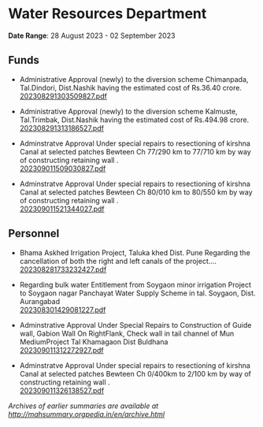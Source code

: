 # Water Resources Department

**Date Range**: 28 August 2023 - 02 September 2023


## Funds
- Administrative Approval (newly) to the diversion scheme Chimanpada, Tal.Dindori, Dist.Nashik having the estimated cost of Rs.36.40 crore.\
  [202308291303509827.pdf](https://gr.maharashtra.gov.in/Site/Upload/Government%20Resolutions/English/202308291303509827.pdf)

- Administrative Approval (newly) to the diversion scheme Kalmuste, Tal.Trimbak, Dist.Nashik having the estimated cost of Rs.494.98 crore.\
  [202308291313186527.pdf](https://gr.maharashtra.gov.in/Site/Upload/Government%20Resolutions/English/202308291313186527.pdf)

- Adminstratve Approval Under special repairs to resectioning of kirshna Canal at selected patches Bewteen Ch 77/290 km to 77/710 km by way of constructing retaining wall .\
  [202309011509030827.pdf](https://gr.maharashtra.gov.in/Site/Upload/Government%20Resolutions/English/202309011509030827.pdf)

- Adminstratve Approval Under special repairs to resectioning of kirshna Canal at selected patches Bewteen Ch 80/010 km to 80/550 km by way of constructing retaining wall .\
  [202309011521344027.pdf](https://gr.maharashtra.gov.in/Site/Upload/Government%20Resolutions/English/202309011521344027.pdf)

## Personnel
- Bhama Askhed Irrigation Project, Taluka khed Dist. Pune Regarding the cancellation of both the right and left canals of the project....\
  [202308281733232427.pdf](https://gr.maharashtra.gov.in/Site/Upload/Government%20Resolutions/English/202308281733232427.pdf)

- Regarding bulk water Entitlement from Soygaon minor irrigation Project to Soygaon nagar Panchayat Water Supply Scheme in tal. Soygaon, Dist. Aurangabad\
  [202308301429081227.pdf](https://gr.maharashtra.gov.in/Site/Upload/Government%20Resolutions/English/202308301429081227.pdf)

- Adminstrative Approval Under Special Repairs to Construction of Guide wall, Gabion Wall On RightFlank, Check wall in tail channel of Mun MediumProject Tal Khamagaon Dist Buldhana\
  [202309011312272927.pdf](https://gr.maharashtra.gov.in/Site/Upload/Government%20Resolutions/English/202309011312272927.pdf)

- Adminstratve Approval Under special repairs to resectioning of kirshna Canal at selected patches Bewteen Ch 0/400km to 2/100 km by way of constructing retaining wall .\
  [202309011326138527.pdf](https://gr.maharashtra.gov.in/Site/Upload/Government%20Resolutions/English/202309011326138527.pdf)


*Archives of earlier summaries are available at http://mahsummary.orgpedia.in/en/archive.html*